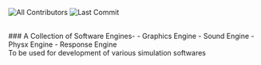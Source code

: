 ![All Contributors](https://img.shields.io/github/contributors/prskid1000/Chiku-Engine)
![Last Commit](https://img.shields.io/github/last-commit/prskid1000/Chiku-Engine)

<br>
### A Collection of Software Engines-
- Graphics Engine
- Sound Engine
- Physx Engine
- Response Engine

<br>
To be used for development of various simulation softwares
